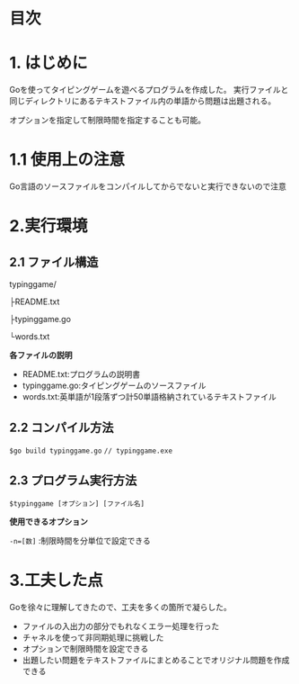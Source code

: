 # 目次

# 1. はじめに
Goを使ってタイピングゲームを遊べるプログラムを作成した。
実行ファイルと同じディレクトリにあるテキストファイル内の単語から問題は出題される。

オプションを指定して制限時間を指定することも可能。

# 1.1 使用上の注意
Go言語のソースファイルをコンパイルしてからでないと実行できないので注意

# 2.実行環境

## 2.1 ファイル構造

 typinggame/
 
  ├README.txt

  ├typinggame.go
  
  └words.txt

**各ファイルの説明**

- README.txt:プログラムの説明書
- typinggame.go:タイピングゲームのソースファイル
- words.txt:英単語が1段落ずつ計50単語格納されているテキストファイル

## 2.2 コンパイル方法
`$go build typinggame.go` 
`// typinggame.exe`


## 2.3 プログラム実行方法
`$typinggame [オプション] [ファイル名]`

**使用できるオプション**

`-n=[数]` :制限時間を分単位で設定できる

# 3.工夫した点
Goを徐々に理解してきたので、工夫を多くの箇所で凝らした。

- ファイルの入出力の部分でもれなくエラー処理を行った
- チャネルを使って非同期処理に挑戦した
- オプションで制限時間を設定できる
- 出題したい問題をテキストファイルにまとめることでオリジナル問題を作成できる
